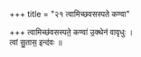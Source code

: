 +++
title = "२१ त्वामिच्छवसस्पते कण्वा"

+++
त्वामिच्छ॑वसस्पते॒ कण्वा॑ उ॒क्थेन॑ वावृधुः ।  
त्वां सु॒तास॒ इन्द॑वः ॥